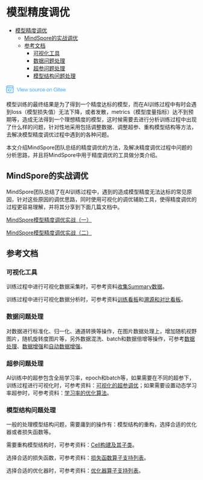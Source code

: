 # 模型精度调优

<!-- TOC -->

- [模型精度调优](#模型精度调优)
    - [MindSpore的实战调优](#mindspore的实战调优)
    - [参考文档](#参考文档)
        - [可视化工具](#可视化工具)
        - [数据问题处理](#数据问题处理)
        - [超参问题处理](#超参问题处理)
        - [模型结构问题处理](#模型结构问题处理)

<!-- /TOC -->

<a href="https://gitee.com/mindspore/docs/blob/master/docs/migration_guide/source_zh_cn/accuracy_optimization.md" target="_blank"><img src="./_static/logo_source.png"></a>

模型训练的最终结果是为了得到一个精度达标的模型，而在AI训练过程中有时会遇到loss（模型损失值）无法下降，或者发散，metrics（模型度量指标）达不到预期等，造成无法得到一个理想精度的模型，这时候需要去进行分析训练过程中出现了什么样的问题，针对性地采用包括调整数据、调整超参、重构模型结构等方法，去解决模型精度调优过程中遇到的各种问题。

本文介绍MindSpore团队总结的精度调优的方法，及解决精度调优过程中问题的分析思路，并且将MindSpore中用于精度调优的工具做分类介绍。

## MindSpore的实战调优

MindSpore团队总结了在AI训练过程中，遇到的造成模型精度无法达标的常见原因，针对这些原因的调优思路，同时使用可视化的调优辅助工具，使得精度调优的过程更容易理解，并将其分享到下面几篇文档中。

[MindSpore模型精度调优实战（一）](https://www.mindspore.cn/news/newschildren?id=381)

[MindSpore模型精度调优实战（二）](https://www.mindspore.cn/news/newschildren?id=394)

## 参考文档

### 可视化工具

训练过程中进行可视化数据采集时，可参考资料[收集Summary数据](https://www.mindspore.cn/tutorial/training/zh-CN/master/advanced_use/summary_record.html)。

训练过程中进行可视化数据分析时，可参考资料[训练看板](https://www.mindspore.cn/tutorial/training/zh-CN/master/advanced_use/dashboard.html)和[溯源和对比看板](https://www.mindspore.cn/tutorial/training/zh-CN/master/advanced_use/lineage_and_scalars_comparision.html)。

### 数据问题处理

对数据进行标准化、归一化、通道转换等操作，在图片数据处理上，增加随机视野图片，随机旋转度图片等，另外数据混洗、batch和数据倍增等操作，可参考[数据处理](https://www.mindspore.cn/doc/programming_guide/zh-CN/master/pipeline.html)、[数据增强](https://www.mindspore.cn/doc/programming_guide/zh-CN/master/augmentation.html)和[自动数据增强](https://www.mindspore.cn/doc/programming_guide/zh-CN/master/auto_augmentation.html)。

### 超参问题处理

AI训练中的超参包含全局学习率，epoch和batch等，如果需要在不同的超参下，训练过程进行可视化时，可参考资料：[可视化的超参调优](https://www.mindspore.cn/tutorial/training/zh-CN/master/advanced_use/hyper_parameters_auto_tuning.html)；如果需要设置动态学习率超参时，可参考资料：[学习率的优化算法](https://www.mindspore.cn/doc/programming_guide/zh-CN/master/optim.html?#id3)。

### 模型结构问题处理

一般的处理模型结构问题，需要庸到的操作有：模型结构的重构，选择合适的优化器或者损失函数等。

需要重构模型结构时，可参考资料：[Cell构建及其子类](https://www.mindspore.cn/doc/programming_guide/zh-CN/master/cell.html)。

选择合适的损失函数，可参考资料：[损失函数算子支持列表](https://www.mindspore.cn/doc/api_python/zh-CN/master/mindspore/mindspore.nn.html#loss-functions)。

选择合适的优化器时，可参考资料：[优化器算子支持列表](https://www.mindspore.cn/doc/api_python/zh-CN/master/mindspore/mindspore.nn.html#optimizer-functions)。
